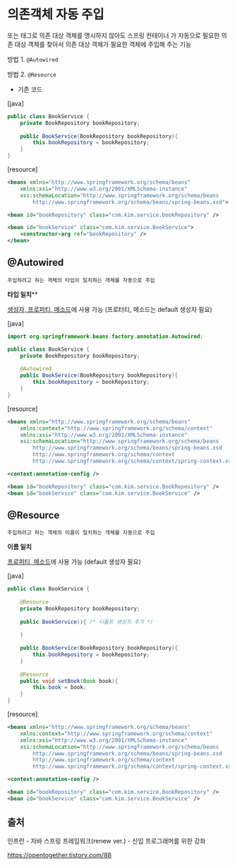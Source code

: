 # 의존객체 자동 주입

<constructor-org>  또는 <property>  태그로 의존 대상 객체를 명시하지 않아도 스프링 컨테이너 가 자동으로 필요한 의존 대상 객체를 찾아서 의존 대상 객체가 필요한 객체에 주입해 주는 기능

방법 1. `@Autowired`

방법 2. `@Resource`



- 기존 코드

[java]

```java
public class BookService {
    private BookRepository bookRepository;
    
    public BookService(BookRepository bookRepository){
        this.bookRepository = bookRepository;
    }
}
```



[resource]

```xml
<beans xmlns="http://www.springframework.org/schema/beans"
	xmlns:xsi="http://www.w3.org/2001/XMLSchema-instance"
	xsi:schemaLocation="http://www.springframework.org/schema/beans 
 		http://www.springframework.org/schema/beans/spring-beans.xsd">
```

```xml
<bean id="bookRepository" class="com.kim.service.bookRepository" />

<bean id="bookService" class="com.kim.service.BookService">
    <constructor-arg ref="bookRepository" />
</bean>
```





## @Autowired

`주입하려고 하는 객체의 타입이 일치하는 객체를 자동으로 주입`

**타입 일치****

<u>생성자, 프로퍼티, 메소드</u>에 사용 가능 (프로터티, 메소드는 default 생성자 필요)



[java]

```java
import org.springframework.beans.factory.annotation.Autowired;

public class BookService {
    private BookRepository bookRepository;
    
    @Autowired
    public BookService(BookRepository bookRepository){
        this.bookRepository = bookRepository;
    }
}
```



[resource]

```xml
<beans xmlns="http://www.springframework.org/schema/beans"
	xmlns:context="http://www.springframework.org/schema/context"
	xmlns:xsi="http://www.w3.org/2001/XMLSchema-instance"
	xsi:schemaLocation="http://www.springframework.org/schema/beans 
 		http://www.springframework.org/schema/beans/spring-beans.xsd
 		http://www.springframework.org/schema/context
 		http://www.springframework.org/schema/context/spring-context.xsd">
```

```xml
<context:annotation-config />

<bean id="bookRepository" class="com.kim.service.BookRepository" />
<bean id="bookService" class="com.kim.service.BookService" />
```



## @Resource

`주입하려고 하는 객체의 이름이 일치하는 객체를 자동으로 주입`

**이름 일치**

<u>프로퍼티, 메소드</u>에 사용 가능 (default 생성자 필요)



[java]

```java
public class BookService {
	
    @Resource
    private BookRepository bookRepository;
    
    public BookService(){ /* 디폴트 생성자 추가 */
    
    }
    
    public BookService(BookRepository bookRepository){
        this.bookRepository = bookRepository;
    }
    
    @Resource
    public void setBook(Book book){
    	this.book = book;
    }
}
```



[resource]

```xml
<beans xmlns="http://www.springframework.org/schema/beans"
	xmlns:context="http://www.springframework.org/schema/context"
	xmlns:xsi="http://www.w3.org/2001/XMLSchema-instance"
	xsi:schemaLocation="http://www.springframework.org/schema/beans 
 		http://www.springframework.org/schema/beans/spring-beans.xsd
 		http://www.springframework.org/schema/context
 		http://www.springframework.org/schema/context/spring-context.xsd">
```

```xml
<context:annotation-config />

<bean id="bookRepository" class="com.kim.service.BookRepository" />
<bean id="bookService" class="com.kim.service.BookService" />
```



## 출처

인프런 - 자바 스프링 프레임워크(renew ver.) - 신입 프로그래머를 위한 강좌

https://opentogether.tistory.com/88